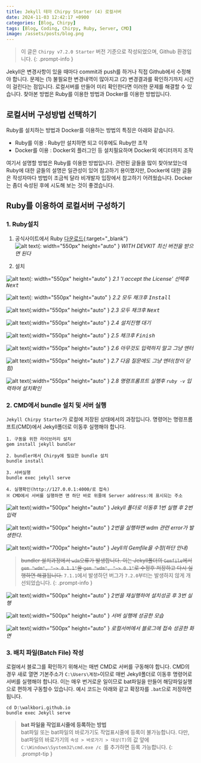 ```yaml
---
title: Jekyll 테마 Chirpy Starter (4) 로컬서버
date: 2024-11-03 12:42:17 +0900
categories: [Blog, Chirpy]
tags: [Blog, Coding, Chirpy, Ruby, Server, CMD]
image: /assets/posts/blog.png
---
```


> 이 글은 `Chirpy v7.2.0 Starter` 버전 기준으로 작성되었으며, Github 환경입니다.
{: .prompt-info }

Jekyll은 변경사항이 있을 때마다 commit과 push를 하거나 직접 Github에서 수정해야 합니다. 문제는 (1) 불필요한 변경내역이 많아지고 (2) 변경결과를 확인하기까지 시간이 걸린다는 점입니다. 로컬서버를 만들어 미리 확인한다면 이러한 문제를 해결할 수 있습니다. 찾아본 방법은 Ruby를 이용한 방법과 Docker를 이용한 방법입니다.

## 로컬서버 구성방법 선택하기

Ruby를 설치하는 방법과 Docker를 이용하는 방법의 특징은 아래와 같습니다.

- Ruby를 이용 : Ruby만 설치하면 되고 이후에도 Ruby만 조작
- Docker를 이용 : Docker외 플러그인 등 설치필요하며 Docker외 에디터까지 조작

여기서 설명할 방법은 Ruby를 이용한 방법입니다. 관련된 글들을 많이 찾아보았는데 Ruby에 대한 글들의 설명은 일관성이 있어 참고하기 용이했지만, Docker에 대한 글들은 작성자마다 방법이 조금씩 달라 비개발자 입장에서 참고하기 어려웠습니다. Docker는 좀더 숙성된 후에 시도해 보는 것이 좋겠습니다.

## Ruby를 이용하여 로컬서버 구성하기

### 1. Ruby설치

1. 공식사이트에서 Ruby [다운로드](https://rubyinstaller.org/downloads/){:target="_blank"}  
![alt text](/assets/posts/2024/11/ruby.png){: width="550px" height="auto" }
_WITH DEVKIT 최신 버전을 받으면 된다_

2. 설치 
 
![alt text](/assets/posts/2024/11/ruby2.png){: width="550px" height="auto" }
_2.1 'I accept the License' 선택후 <kbd>Next</kbd>_

![alt text](/assets/posts/2024/11/ruby3.png){: width="550px" height="auto" }
_2.2 모두 채크후 <kbd>Install</kbd>_

![alt text](/assets/posts/2024/11/ruby4.png){:width="550px" height="auto" }
_2.3 모두 채크후 <kbd>Next</kbd>_

![alt text](/assets/posts/2024/11/ruby5.png){:width="550px" height="auto" }
_2.4 설치진행 대기_

![alt text](/assets/posts/2024/11/ruby6.png){:width="550px" height="auto" }
_2.5 채크후 <kbd>Finish</kbd>_

![alt text](/assets/posts/2024/11/ruby7.png){:width="550px" height="auto" }
_2.6 아무것도 입력하지 말고 그냥 <kbd>엔터</kbd>_

![alt text](/assets/posts/2024/11/ruby8.png){:width="550px" height="auto" }
_2.7 다음 질문에도 그냥 <kbd>엔터</kbd>(창이 닫힘)_

![alt text](/assets/posts/2024/11/ruby9.png){:width="550px" height="auto" }
_2.8 명령프롬프트 실행후 `ruby -v` 입력하여 설치확인_

### 2. CMD에서 bundle 설치 및 서버 실행

 `Jekyll Chirpy Starter`가 로컬에 저장된 상태에서의 과정입니다. 명령어는 명령프롬프트(CMD)에서 Jekyll폴더로 이동후 실행해야 합니다.

```
1. 구동을 위한 라이브러리 설치
gem install jekyll bundler

2. bundler에서 Chirpy에 필요한 bundle 설치
bundle install

3. 서버실행
bundle exec jekyll serve

4. 실행확인(http://127.0.0.1:4000/로 접속)
※ CMD에서 서버를 실행하면 맨 하단 바로 위줄에 Server address:에 표시되는 주소
```
![alt text](/assets/posts/2024/11/cmd.png){:width="500px" height="auto" }
_Jekyll 폴더로 이동후 1번 실행 후 2번 입력_

![alt text](/assets/posts/2024/11/cmd2.png){:width="500px" height="auto" }
_2번을 실행하면 wdm 관련 error가 발생한다._

![alt text](/assets/posts/2024/11/cmd3.png){:width="700px" height="auto" }
_Jeyll의 Gemfile을 수정(하단 안내)_

> ~~bundler 설치과정에서 `wdm`오류가 발생합니다. 이는 Jekyll폴더의 `Gemfile`에서 `gem "wdm", "~> 0.1.1"`을 `gem "wdm", "~> 0.1"`로 수정후 저장하고 다시 실행하면 해결됩니다.~~ `7.1.1`에서 발생하던 버그가 `7.2.0`부터는 발생하지 않게 개선되었습니다.
{: .prompt-info }

![alt text](/assets/posts/2024/11/cmd4.png){:width="500px" height="auto" }
_2번을 재실행하여 설치성공 후 3번 실행_

![alt text](/assets/posts/2024/11/cmd5.png){:width="500px" height="auto" }
_서버 실행에 성공한 모습_

![alt text](/assets/posts/2024/11/cmd6.png){:width="500px" height="auto" }
_로컬서버에서 블로그에 접속 성공한 화면_



### 3. 배치 파일(Batch File) 작성

로컬에서 블로그를 확인하기 위해서는 매번 CMD로 서버를 구동해야 합니다. CMD의 경우 새로 열면 기본주소가 `C:\Users\계정>`이므로 매번 Jekyll폴더로 이동후 명령어로 서버를 실행해야 합니다. 이는 매우 번거로운 일이므로 bat파일을 만들어 해당파일실행으로 편하게 구동할수 있습니다. 예시 코드는 아래와 같고 확장자를 `.bat`으로 저장하면됩니다.

```
cd D:\walkbori.github.io
bundle exec Jekyll serve
```
> **bat 파일을 작업표시줄에 등록하는 방법**  
bat파일 또는 bat파일의 바로가기도 작업표시줄에 등록이 불가능합니다. 다만, bat파일의 바로가기의 `속성 > 바로가기 > 대상(T)`의 값 앞에 `C:\Windows\System32\cmd.exe /c `를 추가하면 등록 가능합니다.
{: .prompt-tip }
